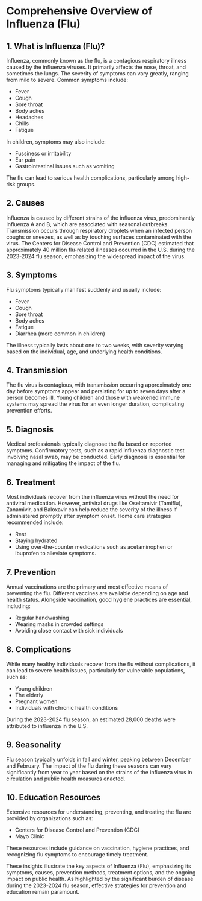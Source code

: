 # Comprehensive Overview of Influenza (Flu)

## 1. What is Influenza (Flu)?
Influenza, commonly known as the flu, is a contagious respiratory illness caused by the influenza viruses. It primarily affects the nose, throat, and sometimes the lungs. The severity of symptoms can vary greatly, ranging from mild to severe. Common symptoms include:
- Fever
- Cough
- Sore throat
- Body aches
- Headaches
- Chills
- Fatigue

In children, symptoms may also include:
- Fussiness or irritability
- Ear pain
- Gastrointestinal issues such as vomiting

The flu can lead to serious health complications, particularly among high-risk groups.

## 2. Causes
Influenza is caused by different strains of the influenza virus, predominantly Influenza A and B, which are associated with seasonal outbreaks. Transmission occurs through respiratory droplets when an infected person coughs or sneezes, as well as by touching surfaces contaminated with the virus. The Centers for Disease Control and Prevention (CDC) estimated that approximately 40 million flu-related illnesses occurred in the U.S. during the 2023-2024 flu season, emphasizing the widespread impact of the virus.

## 3. Symptoms
Flu symptoms typically manifest suddenly and usually include:
- Fever
- Cough
- Sore throat
- Body aches
- Fatigue
- Diarrhea (more common in children)

The illness typically lasts about one to two weeks, with severity varying based on the individual, age, and underlying health conditions.

## 4. Transmission
The flu virus is contagious, with transmission occurring approximately one day before symptoms appear and persisting for up to seven days after a person becomes ill. Young children and those with weakened immune systems may spread the virus for an even longer duration, complicating prevention efforts.

## 5. Diagnosis
Medical professionals typically diagnose the flu based on reported symptoms. Confirmatory tests, such as a rapid influenza diagnostic test involving nasal swab, may be conducted. Early diagnosis is essential for managing and mitigating the impact of the flu.

## 6. Treatment
Most individuals recover from the influenza virus without the need for antiviral medication. However, antiviral drugs like Oseltamivir (Tamiflu), Zanamivir, and Baloxavir can help reduce the severity of the illness if administered promptly after symptom onset. Home care strategies recommended include:
- Rest
- Staying hydrated
- Using over-the-counter medications such as acetaminophen or ibuprofen to alleviate symptoms.

## 7. Prevention
Annual vaccinations are the primary and most effective means of preventing the flu. Different vaccines are available depending on age and health status. Alongside vaccination, good hygiene practices are essential, including:
- Regular handwashing
- Wearing masks in crowded settings
- Avoiding close contact with sick individuals

## 8. Complications
While many healthy individuals recover from the flu without complications, it can lead to severe health issues, particularly for vulnerable populations, such as:
- Young children
- The elderly
- Pregnant women
- Individuals with chronic health conditions

During the 2023-2024 flu season, an estimated 28,000 deaths were attributed to influenza in the U.S.

## 9. Seasonality
Flu season typically unfolds in fall and winter, peaking between December and February. The impact of the flu during these seasons can vary significantly from year to year based on the strains of the influenza virus in circulation and public health measures enacted.

## 10. Education Resources
Extensive resources for understanding, preventing, and treating the flu are provided by organizations such as:
- Centers for Disease Control and Prevention (CDC)
- Mayo Clinic  

These resources include guidance on vaccination, hygiene practices, and recognizing flu symptoms to encourage timely treatment.

These insights illustrate the key aspects of Influenza (Flu), emphasizing its symptoms, causes, prevention methods, treatment options, and the ongoing impact on public health. As highlighted by the significant burden of disease during the 2023-2024 flu season, effective strategies for prevention and education remain paramount.